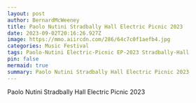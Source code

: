 ```yaml
---
layout: post
author: BernardMcWeeney
title: Paolo Nutini Stradbally Hall Electric Picnic 2023
date: 2023-09-02T20:16:26.927Z
image: https://mmo.aiircdn.com/286/64c7c0f1aefb4.jpg
categories: Music Festival
tags: Paolo-Nutini Electric-Picnic EP-2023 Stradbally-Hall
pin: false
mermaid: true
summary: Paolo Nutini Stradbally Hall Electric Picnic 2023
---
```

Paolo Nutini Stradbally Hall Electric Picnic 2023